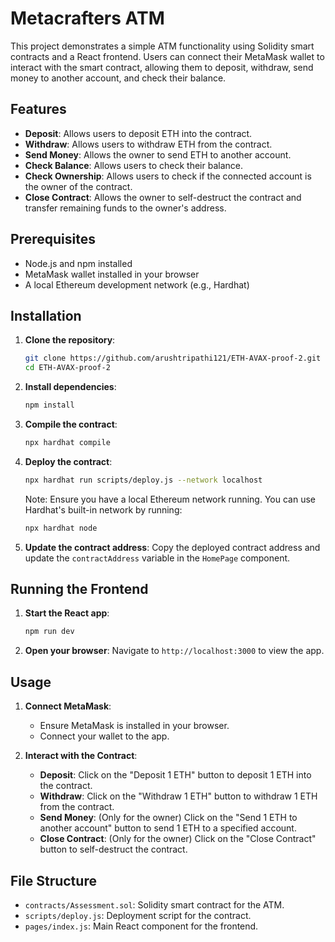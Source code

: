 # Metacrafters ATM

This project demonstrates a simple ATM functionality using Solidity smart contracts and a React frontend. Users can connect their MetaMask wallet to interact with the smart contract, allowing them to deposit, withdraw, send money to another account, and check their balance.

## Features

- **Deposit**: Allows users to deposit ETH into the contract.
- **Withdraw**: Allows users to withdraw ETH from the contract.
- **Send Money**: Allows the owner to send ETH to another account.
- **Check Balance**: Allows users to check their balance.
- **Check Ownership**: Allows users to check if the connected account is the owner of the contract.
- **Close Contract**: Allows the owner to self-destruct the contract and transfer remaining funds to the owner's address.

## Prerequisites

- Node.js and npm installed
- MetaMask wallet installed in your browser
- A local Ethereum development network (e.g., Hardhat)

## Installation

1. **Clone the repository**:
   ```bash
   git clone https://github.com/arushtripathi121/ETH-AVAX-proof-2.git
   cd ETH-AVAX-proof-2
   ```

2. **Install dependencies**:
   ```bash
   npm install
   ```

3. **Compile the contract**:
   ```bash
   npx hardhat compile
   ```

4. **Deploy the contract**:
   ```bash
   npx hardhat run scripts/deploy.js --network localhost
   ```

   Note: Ensure you have a local Ethereum network running. You can use Hardhat's built-in network by running:
   ```bash
   npx hardhat node
   ```

5. **Update the contract address**:
   Copy the deployed contract address and update the `contractAddress` variable in the `HomePage` component.

## Running the Frontend

1. **Start the React app**:
   ```bash
   npm run dev
   ```

2. **Open your browser**:
   Navigate to `http://localhost:3000` to view the app.

## Usage

1. **Connect MetaMask**:
   - Ensure MetaMask is installed in your browser.
   - Connect your wallet to the app.

2. **Interact with the Contract**:
   - **Deposit**: Click on the "Deposit 1 ETH" button to deposit 1 ETH into the contract.
   - **Withdraw**: Click on the "Withdraw 1 ETH" button to withdraw 1 ETH from the contract.
   - **Send Money**: (Only for the owner) Click on the "Send 1 ETH to another account" button to send 1 ETH to a specified account.
   - **Close Contract**: (Only for the owner) Click on the "Close Contract" button to self-destruct the contract.

## File Structure

- `contracts/Assessment.sol`: Solidity smart contract for the ATM.
- `scripts/deploy.js`: Deployment script for the contract.
- `pages/index.js`: Main React component for the frontend.

